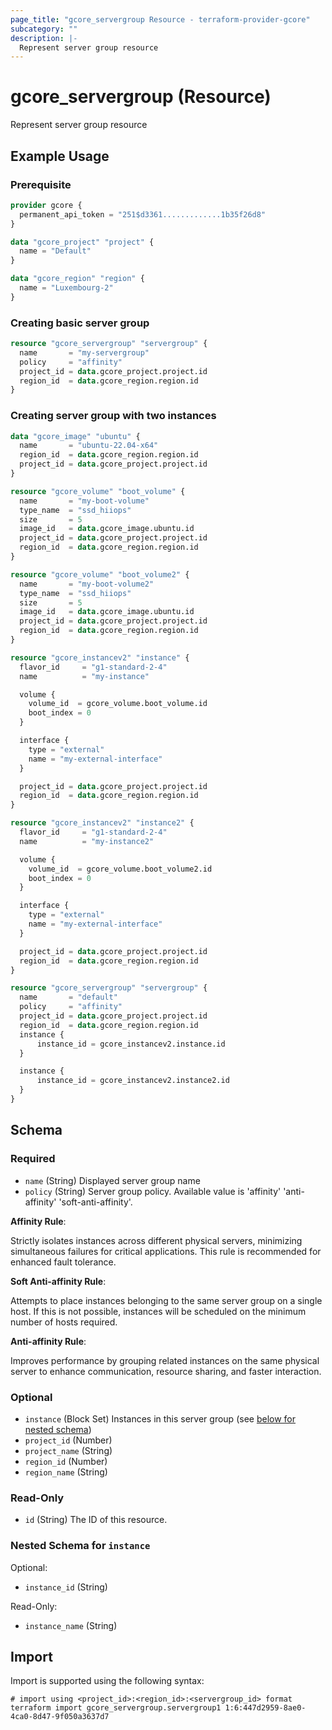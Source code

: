 ```yaml
---
page_title: "gcore_servergroup Resource - terraform-provider-gcore"
subcategory: ""
description: |-
  Represent server group resource
---
```


# gcore_servergroup (Resource)

Represent server group resource

## Example Usage


### Prerequisite

```terraform
provider gcore {
  permanent_api_token = "251$d3361.............1b35f26d8"
}

data "gcore_project" "project" {
  name = "Default"
}

data "gcore_region" "region" {
  name = "Luxembourg-2"
}
```

### Creating basic server group

```terraform
resource "gcore_servergroup" "servergroup" {
  name       = "my-servergroup"
  policy     = "affinity"
  project_id = data.gcore_project.project.id
  region_id  = data.gcore_region.region.id
}
```

### Creating server group with two instances

```terraform
data "gcore_image" "ubuntu" {
  name       = "ubuntu-22.04-x64"
  region_id  = data.gcore_region.region.id
  project_id = data.gcore_project.project.id
}

resource "gcore_volume" "boot_volume" {
  name       = "my-boot-volume"
  type_name  = "ssd_hiiops"
  size       = 5
  image_id   = data.gcore_image.ubuntu.id
  project_id = data.gcore_project.project.id
  region_id  = data.gcore_region.region.id
}

resource "gcore_volume" "boot_volume2" {
  name       = "my-boot-volume2"
  type_name  = "ssd_hiiops"
  size       = 5
  image_id   = data.gcore_image.ubuntu.id
  project_id = data.gcore_project.project.id
  region_id  = data.gcore_region.region.id
}

resource "gcore_instancev2" "instance" {
  flavor_id     = "g1-standard-2-4"
  name          = "my-instance"

  volume {
    volume_id  = gcore_volume.boot_volume.id
    boot_index = 0
  }

  interface {
    type = "external"
    name = "my-external-interface"
  }

  project_id = data.gcore_project.project.id
  region_id  = data.gcore_region.region.id
}

resource "gcore_instancev2" "instance2" {
  flavor_id     = "g1-standard-2-4"
  name          = "my-instance2"

  volume {
    volume_id  = gcore_volume.boot_volume2.id
    boot_index = 0
  }

  interface {
    type = "external"
    name = "my-external-interface"
  }

  project_id = data.gcore_project.project.id
  region_id  = data.gcore_region.region.id
}

resource "gcore_servergroup" "servergroup" {
  name       = "default"
  policy     = "affinity"
  project_id = data.gcore_project.project.id
  region_id  = data.gcore_region.region.id
  instance {
      instance_id = gcore_instancev2.instance.id
  }

  instance {
      instance_id = gcore_instancev2.instance2.id
  }
}
```


<!-- schema generated by tfplugindocs -->
## Schema

### Required

- `name` (String) Displayed server group name
- `policy` (String) Server group policy. Available value is 'affinity' 'anti-affinity' 'soft-anti-affinity'. 

**Affinity Rule**:

Strictly isolates instances across different physical servers, minimizing simultaneous failures for
critical applications. This rule is recommended for enhanced fault tolerance.

**Soft Anti-affinity Rule**:

Attempts to place instances belonging to the same server group on a single host. If this is not
possible, instances will be scheduled on the minimum number of hosts required.

**Anti-affinity Rule**:

Improves performance by grouping related instances on the same physical server to enhance communication,
resource sharing, and faster interaction.

### Optional

- `instance` (Block Set) Instances in this server group (see [below for nested schema](#nestedblock--instance))
- `project_id` (Number)
- `project_name` (String)
- `region_id` (Number)
- `region_name` (String)

### Read-Only

- `id` (String) The ID of this resource.

<a id="nestedblock--instance"></a>
### Nested Schema for `instance`

Optional:

- `instance_id` (String)

Read-Only:

- `instance_name` (String)





## Import

Import is supported using the following syntax:

```shell
# import using <project_id>:<region_id>:<servergroup_id> format
terraform import gcore_servergroup.servergroup1 1:6:447d2959-8ae0-4ca0-8d47-9f050a3637d7
```

